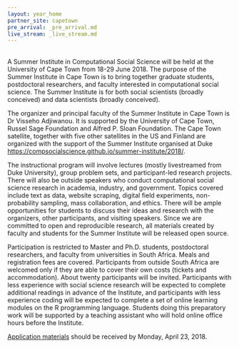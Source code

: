 ```yaml
---
layout: year_home
partner_site: capetown
pre_arrival: _pre_arrival.md
live_stream: _live_stream.md
---
```

<br>
A Summer Institute in Computational Social Science will be held at the University of Cape Town from 18-29 June 2018. The purpose of the Summer Institute in Cape Town is to bring together graduate students, postdoctoral researchers, and faculty interested in computational social science. The Summer Institute is for both social scientists (broadly conceived) and data scientists (broadly conceived).

The organizer and principal faculty of the Summer Institute in Cape Town is Dr Visseho Adjiwanou. It is supported by the University of Cape Town, Russel Sage Foundation and Alfred P. Sloan Foundation. The Cape Town satellite, together with five other satellites in the US and Finland are organized with the support of the Summer Institute organised at Duke https://compsocialscience.github.io/summer-institute/2018/. 

The instructional program will involve lectures (mostly livestreamed from Duke University), group problem sets, and participant-led research projects. There will also be outside speakers who conduct computational social science research in academia, industry, and government. Topics covered include text as data, website scraping, digital field experiments, non-probability sampling, mass collaboration, and ethics. There will be ample opportunities for students to discuss their ideas and research with the organizers, other participants, and visiting speakers. Since we are committed to open and reproducible research, all materials created by faculty and students for the Summer Institute will be released open source.

Participation is restricted to Master and Ph.D. students, postdoctoral researchers, and faculty from universities in South Africa. Meals and registration fees are covered. Participants from outside South Africa are welcomed  only if they are able to cover their own costs (tickets and accommodation). About twenty participants will be invited. Participants with less experience with social science research will be expected to complete additional readings in advance of the Institute, and participants with less experience coding will be expected to complete a set of online learning modules on the R programming language. Students doing this preparatory work will be supported by a teaching assistant who will hold online office hours before the Institute.

[Application materials](https://compsocialscience.github.io/summer-institute/2018/capetown/apply) should be received by Monday, April 23, 2018.
